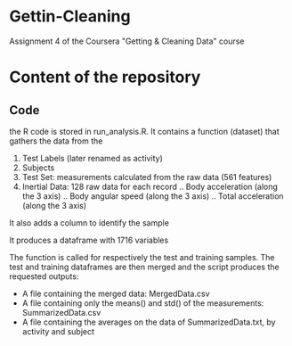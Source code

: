 # Gettin-Cleaning
Assignment 4 of the Coursera "Getting &amp; Cleaning Data" course
# Content of the repository
## Code
the R code is stored in run_analysis.R. It contains a function (dataset)
that gathers the data from the 

1. Test Labels (later renamed as activity)
2. Subjects
2. Test Set: measurements calculated from the raw data (561 features)
4. Inertial Data: 128 raw data for each record
.. Body acceleration (along the 3 axis)
.. Body angular speed (along the 3 axis)
.. Total acceleration (along the 3 axis)

It also adds a column to identify the sample

It produces a dataframe with 1716 variables

The function is called for respectively the test and training samples.
The test and training dataframes are then merged and the script produces the 
requested outputs:
* A file containing the merged data: MergedData.csv
* A file containing only the means() and std() of the measurements: SummarizedData.csv
* A file containing the averages on the data of SummarizedData.txt, by activity and subject
